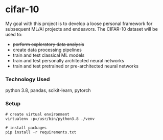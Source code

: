# cifar-10

My goal with this project is to develop a loose personal framework for subsequent ML/AI projects and endeavors.
The CIFAR-10 dataset will be used to:

- ~~perform exploratory data analysis~~
- create data processing pipelines
- train and test classical ML models
- train and test personally architected neural networks
- train and test pretrained or pre-architected neural networks

### Technology Used

python 3.8, pandas, scikit-learn, pytorch

### Setup

```
# create virtual environment
virtualenv -p=/usr/bin/python3.8 ./venv

# install packages
pip install -r requirements.txt
```
